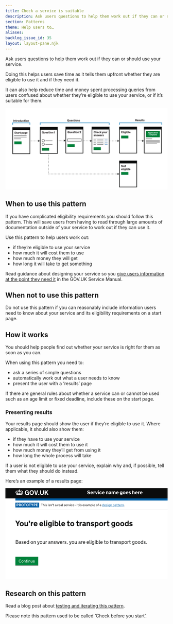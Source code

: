 ```yaml
---
title: Check a service is suitable
description: Ask users questions to help them work out if they can or should use your service
section: Patterns
theme: Help users to…
aliases:
backlog_issue_id: 35
layout: layout-pane.njk
---
```


Ask users questions to help them work out if they can or should use your service.

Doing this helps users save time as it tells them upfront whether they are eligible to use it and if they need it.

It can also help reduce time and money spent processing queries from users confused about whether they’re eligible to use your service, or if it’s suitable for them.

![‘Check a service is suitable’ flow diagram. Contains an introduction page followed by a series of simple questions. If at any point a user is deemed not eligible for the service they will be pointed to a page that explains why they are not eligible. Otherwise they will be presented an ‘application complete’ page. ](check-a-service-is-suitable-new.svg)

## When to use this pattern

If you have complicated eligibility requirements you should follow this pattern. This will save  users from having to read through large amounts of documentation outside of your service to work out if they can use it.

Use this pattern to help users work out:

- if they’re eligible to use your service
- how much it will cost them to use
- how much money they will get
- how long it will take to get something

Read guidance about designing your service so you [give users information at the point they need it](https://www.gov.uk/service-manual/design/govuk-content-transactions) in the GOV.UK Service Manual.

## When not to use this pattern

Do not use this pattern if you can reasonably include information users need to know about your service and its eligibility requirements on a start page.

## How it works

You should help people find out whether your service is right for them as soon as you&nbsp;can.

When using this pattern you need to:

- ask a series of simple questions
- automatically work out what a user needs to know
- present the user with a ‘results’ page

If there are general rules about whether a service can or cannot be used such as an age limit or fixed deadline, include these on the start page.

### Presenting results

Your results page should show the user if they’re eligible to use it. Where applicable, it should also show them:

- if they have to use your service
- how much it will cost them to use it
- how much money they’ll get from using it
- how long the whole process will take

If a user is not eligible to use your service, explain why and, if possible, tell them what they should do instead.

Here’s an example of a results page:

![Screenshot of a results page, includes a heading that explains if the user is eligible, a summary of why, and a button to continue.](check-a-service-is-suitable-result.png)

## Research on this pattern

Read a blog post about [testing and iterating this pattern](https://designnotes.blog.gov.uk/2017/03/30/weve-published-the-check-before-you-start-pattern/).

Please note this pattern used to be called ‘Check before you start’.
